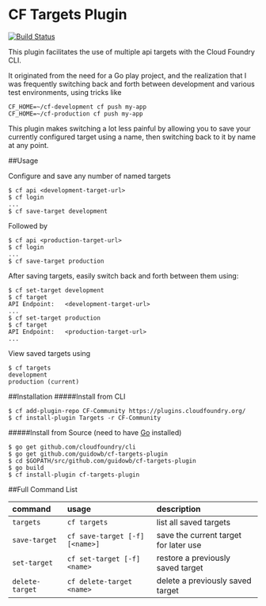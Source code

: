 CF Targets Plugin
=================

[![Build Status](https://travis-ci.org/guidowb/cf-targets-plugin.svg?branch=master)](https://travis-ci.org/guidowb/cf-targets-plugin)

This plugin facilitates the use of multiple api targets with the Cloud Foundry CLI.

It originated from the need for a Go play project, and the realization that I was
frequently switching back and forth between development and various test environments,
using tricks like

```
CF_HOME=~/cf-development cf push my-app
CF_HOME=~/cf-production cf push my-app
```

This plugin makes switching a lot less painful by allowing you to save your currently
configured target using a name, then switching back to it by name at any point.


##Usage

Configure and save any number of named targets

```
$ cf api <development-target-url>
$ cf login
...
$ cf save-target development
```

Followed by

```
$ cf api <production-target-url>
$ cf login
...
$ cf save-target production
```

After saving targets, easily switch back and forth between them using:

```
$ cf set-target development
$ cf target
API Endpoint:   <development-target-url>
...
$ cf set-target production
$ cf target
API Endpoint:   <production-target-url>
...
```

View saved targets using

```
$ cf targets
development
production (current)
```


##Installation
#####Install from CLI
  ```
  $ cf add-plugin-repo CF-Community https://plugins.cloudfoundry.org/
  $ cf install-plugin Targets -r CF-Community
  ```
  
  
#####Install from Source (need to have [Go](http://golang.org/dl/) installed)
  ```
  $ go get github.com/cloudfoundry/cli
  $ go get github.com/guidowb/cf-targets-plugin
  $ cd $GOPATH/src/github.com/guidowb/cf-targets-plugin
  $ go build
  $ cf install-plugin cf-targets-plugin
  ```

##Full Command List

| command | usage | description|
| :--------------- |:---------------| :------------|
|`targets`| `cf targets` |list all saved targets|
|`save-target`|`cf save-target [-f] [<name>]`|save the current target for later use|
|`set-target`|`cf set-target [-f] <name>`|restore a previously saved target|
|`delete-target`|`cf delete-target <name>`|delete a previously saved target|
